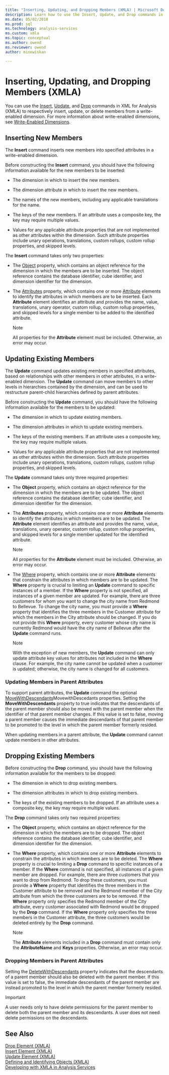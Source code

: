```yaml
---
title: "Inserting, Updating, and Dropping Members (XMLA) | Microsoft Docs"
description: Learn how to use the Insert, Update, and Drop commands in XML for Analysis (XMLA) to respectively insert, update, or delete members from a write-enabled dimension.
ms.date: 05/02/2018
ms.prod: sql
ms.technology: analysis-services
ms.custom: xmla
ms.topic: conceptual
ms.author: owend
ms.reviewer: owend
author: minewiskan

---
```

# Inserting, Updating, and Dropping Members (XMLA)
  You can use the [Insert](../xmla/xml-elements-commands/insert-element-xmla.md), [Update](../xmla/xml-elements-commands/update-element-xmla.md), and [Drop](../xmla/xml-elements-commands/drop-element-xmla.md) commands in XML for Analysis (XMLA) to respectively insert, update, or delete members from a write-enabled dimension. For more information about write-enabled dimensions, see [Write-Enabled Dimensions](../../analysis-services/multidimensional-models-olap-logical-dimension-objects/write-enabled-dimensions.md).  
  
## Inserting New Members  
 The **Insert** command inserts new members into specified attributes in a write-enabled dimension.  
  
 Before constructing the **Insert** command, you should have the following information available for the new members to be inserted:  
  
-   The dimension in which to insert the new members.  
  
-   The dimension attribute in which to insert the new members.  
  
-   The names of the new members, including any applicable translations for the name.  
  
-   The keys of the new members. If an attribute uses a composite key, the key may require multiple values.  
  
-   Values for any applicable attribute properties that are not implemented as other attributes within the dimension. Such attribute properties include unary operations, translations, custom rollups, custom rollup properties, and skipped levels.  
  
 The **Insert** command takes only two properties:  
  
-   The [Object](../xmla/xml-elements-properties/object-element-xmla.md) property, which contains an object reference for the dimension in which the members are to be inserted. The object reference contains the database identifier, cube identifier, and dimension identifier for the dimension.  
  
-   The [Attributes](../xmla/xml-elements-properties/attributes-element-xmla.md) property, which contains one or more [Attribute](../xmla/xml-elements-properties/attribute-element-xmla.md) elements to identify the attributes in which members are to be inserted. Each **Attribute** element identifies an attribute and provides the name, value, translations, unary operator, custom rollup, custom rollup properties, and skipped levels for a single member to be added to the identified attribute.  
  
    > [!NOTE]  
    >  All properties for the **Attribute** element must be included. Otherwise, an error may occur.  
  
## Updating Existing Members  
 The **Update** command updates existing members in specified attributes, based on relationships with other members in other attributes, in a write-enabled dimension. The **Update** command can move members to other levels in hierarchies contained by the dimension, and can be used to restructure parent-child hierarchies defined by parent attributes.  
  
 Before constructing the **Update** command, you should have the following information available for the members to be updated:  
  
-   The dimension in which to update existing members.  
  
-   The dimension attributes in which to update existing members.  
  
-   The keys of the existing members. If an attribute uses a composite key, the key may require multiple values.  
  
-   Values for any applicable attribute properties that are not implemented as other attributes within the dimension. Such attribute properties include unary operations, translations, custom rollups, custom rollup properties, and skipped levels.  
  
 The **Update** command takes only three required properties:  
  
-   The **Object** property, which contains an object reference for the dimension in which the members are to be updated. The object reference contains the database identifier, cube identifier, and dimension identifier for the dimension.  
  
-   The **Attributes** property, which contains one or more **Attribute** elements to identify the attributes in which members are to be updated. The **Attribute** element identifies an attribute and provides the name, value, translations, unary operator, custom rollup, custom rollup properties, and skipped levels for a single member updated for the identified attribute.  
  
    > [!NOTE]  
    >  All properties for the **Attribute** element must be included. Otherwise, an error may occur.  
  
-   The [Where](../xmla/xml-elements-properties/where-element-xmla.md) property, which contains one or more **Attribute** elements that constrain the attributes in which members are to be updated. The **Where** property is crucial to limiting an **Update** command to specific instances of a member. If the **Where** property is not specified, all instances of a given member are updated. For example, there are three customers for whom you want to change the city name from Redmond to Bellevue. To change the city name, you must provide a **Where** property that identifies the three members in the Customer attribute for which the members in the City attribute should be changed. If you do not provide this **Where** property, every customer whose city name is currently Redmond would have the city name of Bellevue after the **Update** command runs.  
  
    > [!NOTE]  
    >  With the exception of new members, the **Update** command can only update attribute key values for attributes not included in the **Where** clause. For example, the city name cannot be updated when a customer is updated; otherwise, the city name is changed for all customers.  
  
### Updating Members in Parent Attributes  
 To support parent attributes, the **Update** command the optional [MoveWithDescendants](../xmla/xml-elements-properties/movewithdescendants-element-xmla.md)MovewithDescedants properties. Setting the **MoveWithDescendants** property to true indicates that the descendants of the parent member should also be moved with the parent member when the identifier of that parent member changes. If this value is set to false, moving a parent member causes the immediate descendants of that parent member to be promoted to the level in which the parent member formerly resided.  
  
 When updating members in a parent attribute, the **Update** command cannot update members in other attributes.  
  
## Dropping Existing Members  
 Before constructing the **Drop** command, you should have the following information available for the members to be dropped:  
  
-   The dimension in which to drop existing members.  
  
-   The dimension attributes in which to drop existing members.  
  
-   The keys of the existing members to be dropped. If an attribute uses a composite key, the key may require multiple values.  
  
 The **Drop** command takes only two required properties:  
  
-   The **Object** property, which contains an object reference for the dimension in which the members are to be dropped. The object reference contains the database identifier, cube identifier, and dimension identifier for the dimension.  
  
-   The **Where** property, which contains one or more **Attribute** elements to constrain the attributes in which members are to be deleted. The **Where** property is crucial to limiting a **Drop** command to specific instances of a member. If the **Where** command is not specified, all instances of a given member are dropped. For example, there are three customers that you want to drop from Redmond. To drop these customers, you must provide a **Where** property that identifies the three members in the Customer attribute to be removed and the Redmond member of the City attribute from which the three customers are to be removed. If the **Where** property only specifies the Redmond member of the City attribute, every customer associated with Redmond would be dropped by the **Drop** command. If the **Where** property only specifies the three members in the Customer attribute, the three customers would be deleted entirely by the **Drop** command.  
  
    > [!NOTE]  
    >  The **Attribute** elements included in a **Drop** command must contain only the **AttributeName** and **Keys** properties. Otherwise, an error may occur.  
  
### Dropping Members in Parent Attributes  
 Setting the [DeleteWithDescendants](../xmla/xml-elements-properties/deletewithdescendants-element-xmla.md) property indicates that the descendants of a parent member should also be deleted with the parent member. If this value is set to false, the immediate descendants of the parent member are instead promoted to the level in which the parent member formerly resided.  
  
> [!IMPORTANT]  
>  A user needs only to have delete permissions for the parent member to delete both the parent member and its descendants. A user does not need delete permissions on the descendants.  
  
## See Also  
 [Drop Element &#40;XMLA&#41;](../xmla/xml-elements-commands/drop-element-xmla.md)   
 [Insert Element &#40;XMLA&#41;](../xmla/xml-elements-commands/insert-element-xmla.md)   
 [Update Element &#40;XMLA&#41;](../xmla/xml-elements-commands/update-element-xmla.md)   
 [Defining and Identifying Objects &#40;XMLA&#41;](../../analysis-services/multidimensional-models-scripting-language-assl-xmla/defining-and-identifying-objects-xmla.md)   
 [Developing with XMLA in Analysis Services](../../analysis-services/multidimensional-models-scripting-language-assl-xmla/developing-with-xmla-in-analysis-services.md)  
  
